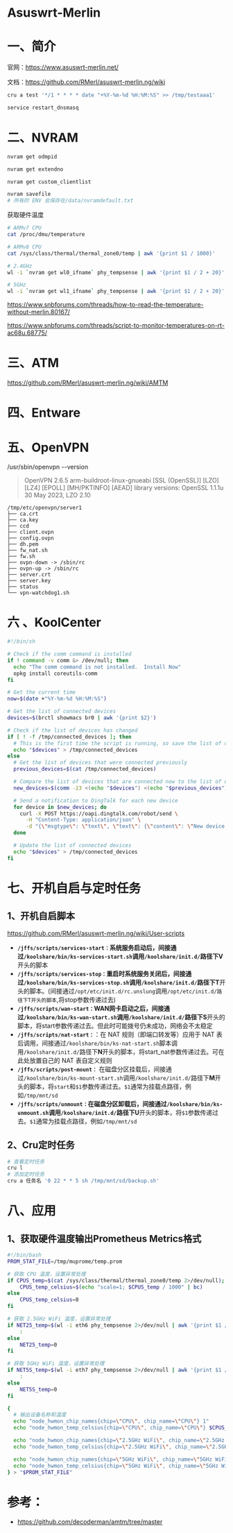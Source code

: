 # Asuswrt-Merlin

# 一、简介

官网：https://www.asuswrt-merlin.net/

文档：https://github.com/RMerl/asuswrt-merlin.ng/wiki

```bash
cru a test '*/1 * * * * date "+%Y-%m-%d %H:%M:%S" >> /tmp/testaaa1'
```

```bash
service restart_dnsmasq
```

# 二、NVRAM

```bash
nvram get odmpid

nvram get extendno

nvram get custom_clientlist 

nvram savefile 
# 所有的 ENV 会保存在/data/nvramdefault.txt
```

获取硬件温度

```bash
# ARMv7 CPU
cat /proc/dmu/temperature

# ARMv8 CPU
cat /sys/class/thermal/thermal_zone0/temp | awk '{print $1 / 1000}'

# 2.4GHz
wl -i `nvram get wl0_ifname` phy_tempsense | awk '{print $1 / 2 + 20}'

# 5GHz
wl -i `nvram get wl1_ifname` phy_tempsense | awk '{print $1 / 2 + 20}'
```

https://www.snbforums.com/threads/how-to-read-the-temperature-without-merlin.80167/

https://www.snbforums.com/threads/script-to-monitor-temperatures-on-rt-ac68u.68775/

# 三、ATM

https://github.com/RMerl/asuswrt-merlin.ng/wiki/AMTM

# 四、Entware

# 五、OpenVPN

/usr/sbin/openvpn --version

>OpenVPN 2.6.5 arm-buildroot-linux-gnueabi [SSL (OpenSSL)] [LZO] [LZ4] [EPOLL] [MH/PKTINFO] [AEAD]
>library versions: OpenSSL 1.1.1u  30 May 2023, LZO 2.10

```
/tmp/etc/openvpn/server1
├── ca.crt
├── ca.key
├── ccd
├── client.ovpn
├── config.ovpn
├── dh.pem
├── fw_nat.sh
├── fw.sh
├── ovpn-down -> /sbin/rc
├── ovpn-up -> /sbin/rc
├── server.crt
├── server.key
├── status
└── vpn-watchdog1.sh
```

# 六 、KoolCenter

```bash
#!/bin/sh

# Check if the comm command is installed
if ! command -v comm &> /dev/null; then
  echo "The comm command is not installed.  Install Now"
  opkg install coreutils-comm
fi

# Get the current time
now=$(date +"%Y-%m-%d %H:%M:%S")

# Get the list of connected devices
devices=$(brctl showmacs br0 | awk '{print $2}')

# Check if the list of devices has changed
if [ ! -f /tmp/connected_devices ]; then
  # This is the first time the script is running, so save the list of devices to a file
  echo "$devices" > /tmp/connected_devices
else
  # Get the list of devices that were connected previously
  previous_devices=$(cat /tmp/connected_devices)

  # Compare the list of devices that are connected now to the list of devices that were connected previously
  new_devices=$(comm -23 <(echo "$devices") <(echo "$previous_devices"))

  # Send a notification to DingTalk for each new device
  for device in $new_devices; do
    curl -X POST https://oapi.dingtalk.com/robot/send \
      -H "Content-Type: application/json" \
      -d "{\"msgtype\": \"text\", \"text\": {\"content\": \"New device connected to bridge br0: $device ($now)\"}}"
  done

  # Update the list of connected devices
  echo "$devices" > /tmp/connected_devices
fi
```

# 七、开机自启与定时任务

## 1、开机自启脚本

https://github.com/RMerl/asuswrt-merlin.ng/wiki/User-scripts

- **`/jffs/scripts/services-start：`**系统服务启动后，间接通过`/koolshare/bin/ks-services-start.sh`调用`/koolshare/init.d/`路径下**V**开头的脚本
- **`/jffs/scripts/services-stop：`**重启时系统服务关闭后，间接通过`/koolshare/bin/ks-services-stop.sh`调用`/koolshare/init.d/`路径下**T**开头的脚本。(间接通过`/opt/etc/init.d/rc.unslung`调用`/opt/etc/init.d/路径下T开头的脚本`,将stop参数传递过去)
- **`/jffs/scripts/wan-start：`**WAN网卡启动之后，间接通过`/koolshare/bin/ks-wan-start.sh`调用`/koolshare/init.d/`路径下**S**开头的脚本，将start参数传递过去。但此时可能拨号仍未成功，网络会不太稳定
- **`/jffs/scripts/nat-start：`**：在 NAT 规则（即端口转发等）应用于 NAT 表后调用，间接通过`/koolshare/bin/ks-nat-start.sh`脚本调用`/koolshare/init.d/`路径下**N**开头的脚本，将start_nat参数传递过去。可在此处放置自己的 NAT 表自定义规则
- **`/jffs/scripts/post-mount：`**  在磁盘分区挂载后，间接通过`/koolshare/bin/ks-mount-start.sh`调用`/koolshare/init.d/`路径下**M**开头的脚本，将`start`和`$1`参数传递过去。`$1`通常为挂载点路径，例如`/tmp/mnt/sd`
- **`/jffs/scripts/unmount：`**在磁盘分区卸载后，间接通过`/koolshare/bin/ks-unmount.sh`调用`/koolshare/init.d/`路径下**U**开头的脚本，将`$1`参数传递过去。`$1`通常为挂载点路径，例如`/tmp/mnt/sd`

## 2、Cru定时任务

```bash
# 查看定时任务
cru l
# 添加定时任务
cru a 任务名 '0 22 * * 5 sh /tmp/mnt/sd/backup.sh'
```

# 八、应用

## 1、获取硬件温度输出Prometheus Metrics格式

```bash
#!/bin/bash
PROM_STAT_FILE=/tmp/muprome/temp.prom

# 获取 CPU 温度，设置异常处理
if CPUS_temp=$(cat /sys/class/thermal/thermal_zone0/temp 2>/dev/null); then
    CPUS_temp_celsius=$(echo "scale=1; $CPUS_temp / 1000" | bc)
else
    CPUS_temp_celsius=0
fi

# 获取 2.5GHz WiFi 温度，设置异常处理
if NET25_temp=$(wl -i eth6 phy_tempsense 2>/dev/null | awk '{print $1 / 2 + 20}'); then
    :
else
    NET25_temp=0
fi

# 获取 5GHz WiFi 温度，设置异常处理
if NET5S_temp=$(wl -i eth7 phy_tempsense 2>/dev/null | awk '{print $1 / 2 + 20}'); then
    :
else
    NET5S_temp=0
fi

{
  # 输出设备名称和温度
  echo "node_hwmon_chip_names{chip=\"CPU\", chip_name=\"CPU\"} 1"
  echo "node_hwmon_temp_celsius{chip=\"CPU\", chip_name=\"CPU\"} $CPUS_temp_celsius"

  echo "node_hwmon_chip_names{chip=\"2.5GHz WiFi\", chip_name=\"2.5GHz WiFi\"} 1"
  echo "node_hwmon_temp_celsius{chip=\"2.5GHz WiFi\", chip_name=\"2.5GHz WiFi\"} $NET25_temp"

  echo "node_hwmon_chip_names{chip=\"5GHz WiFi\", chip_name=\"5GHz WiFi\"} 1"
  echo "node_hwmon_temp_celsius{chip=\"5GHz WiFi\", chip_name=\"5GHz WiFi\"} $NET5S_temp"
} > "$PROM_STAT_FILE"
```

# 参考：

- https://github.com/decoderman/amtm/tree/master
